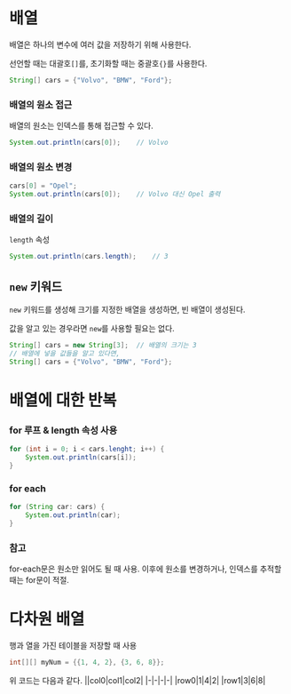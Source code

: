 # 배열
배열은 하나의 변수에 여러 값을 저장하기 위해 사용한다.

선언할 때는 대괄호`[]`를, 초기화할 때는 중괄호`{}`를 사용한다.
```java
String[] cars = {"Volvo", "BMW", "Ford"};
```

### 배열의 원소 접근
배열의 원소는 인덱스를 통해 접근할 수 있다.
```java
System.out.println(cars[0]);    // Volvo
```
### 배열의 원소 변경
```java
cars[0] = "Opel";
System.out.println(cars[0]);    // Volvo 대신 Opel 출력
```
### 배열의 길이
`length` 속성
```java
System.out.println(cars.length);    // 3
```

## `new` 키워드
`new` 키워드를 생성해 크기를 지정한 배열을 생성하면, 빈 배열이 생성된다.

값을 알고 있는 경우라면 `new`를 사용할 필요는 없다.
```java
String[] cars = new String[3];  // 배열의 크기는 3
// 배열에 넣을 값들을 알고 있다면,
String[] cars = {"Volvo", "BMW", "Ford"};
```

# 배열에 대한 반복
### for 루프 & length 속성 사용
```java
for (int i = 0; i < cars.lenght; i++) {
    System.out.println(cars[i]);
}
```
### for each
```java
for (String car: cars) {
    System.out.println(car);
}
```
### 참고
for-each문은 원소만 읽어도 될 때 사용. 이후에 원소를 변경하거나, 인덱스를 추적할 때는 for문이 적절.

# 다차원 배열
행과 열을 가진 테이블을 저장할 때 사용
```java
int[][] myNum = {{1, 4, 2}, {3, 6, 8}};
```
위 코드는 다음과 같다.
||col0|col1|col2|
|-|-|-|-|
|row0|1|4|2|
|row1|3|6|8|